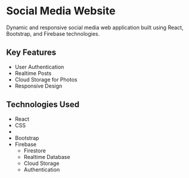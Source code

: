 # Social Media Website

Dynamic and responsive social media web application built using React, Bootstrap, and Firebase technologies.

## Key Features

- User Authentication
- Realtime Posts
- Cloud Storage for Photos
- Responsive Design
  
## Technologies Used

- React
- CSS
- 
- Bootstrap
- Firebase
  - Firestore
  - Realtime Database
  - Cloud Storage
  - Authentication
